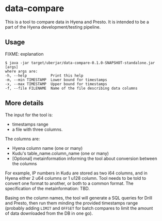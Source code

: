 # data-compare

This is a tool to compare data in Hyena and Presto. It is intended to be a part of the Hyena 
development/testing pipeline.

## Usage

FIXME: explanation

    $ java -jar target/uberjar/data-compare-0.1.0-SNAPSHOT-standalone.jar [args]
    where args are:
    -h, --help           Print this help
    -m, --min TIMESTAMP  Lower bound for timestamps
    -x, --max TIMESTAMP  Upper bound for timestamps
    -f, --file FILENAME  Name of the file describing data columns

## More details

The input for the tool is:

* timestamps range
* a file with three columns. 

The columns are:

* Hyena column name (one or many)
* Kudu's table_name.column_name (one or many)
* [Optional] metainformation informing the tool about conversion between the columns

For example, IP numbers in Kudu are stored as two i64 columns, and in Hyena either 2 u64 columns or 1 u128 column. Tool needs to be told to convert one format to another, or both to a common format. The specification of the metainformation: TBD.

Basing on the column names, the tool will generate a SQL queries for Drill and Presto, then run them minding the provided timestamps range (probably adding `LIMIT` and `OFFSET` for batch compares to limit the amount of data downloaded from the DB in one go).
